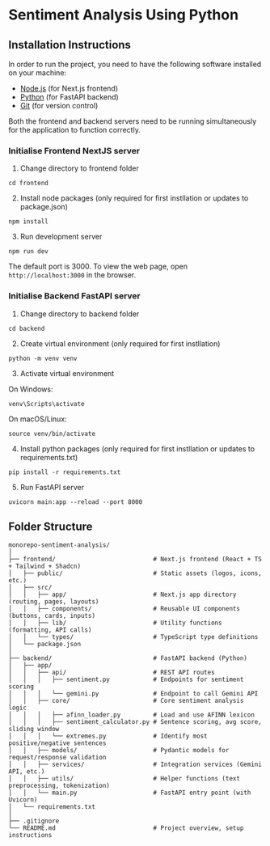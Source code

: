 # Sentiment Analysis Using Python

## Installation Instructions

In order to run the project, you need to have the following software installed on your machine:

- [Node.js](https://nodejs.org/en/download/) (for Next.js frontend)
- [Python](https://www.python.org/downloads/) (for FastAPI backend)
- [Git](https://git-scm.com/downloads) (for version control)

Both the frontend and backend servers need to be running simultaneously for the application to function correctly.

### Initialise Frontend NextJS server

1. Change directory to frontend folder

```
cd frontend
```

2. Install node packages (only required for first instllation or updates to package.json)

```
npm install
```

3. Run development server

```
npm run dev
```

The default port is 3000.
To view the web page, open `http://localhost:3000` in the browser.

### Initialise Backend FastAPI server

1. Change directory to backend folder

```
cd backend
```

2. Create virtual environment (only required for first instllation)

```
python -m venv venv
```

3. Activate virtual environment

On Windows:

```
venv\Scripts\activate
```

On macOS/Linux:

```
source venv/bin/activate
```

4. Install python packages (only required for first instllation or updates to requirements.txt)

```
pip install -r requirements.txt
```

5. Run FastAPI server

```
uvicorn main:app --reload --port 8000
```

## Folder Structure

```
monorepo-sentiment-analysis/
│
├── frontend/                           # Next.js frontend (React + TS + Tailwind + Shadcn)
│   ├── public/                         # Static assets (logos, icons, etc.)
│   ├── src/
│   │   ├── app/                        # Next.js app directory (routing, pages, layouts)
│   │   ├── components/                 # Reusable UI components (buttons, cards, inputs)
│   │   ├── lib/                        # Utility functions (formatting, API calls)
│   │   └── types/                      # TypeScript type definitions
│   └── package.json
│
├── backend/                            # FastAPI backend (Python)
│   ├── app/
│   │   ├── api/                        # REST API routes
│   │   │   ├── sentiment.py            # Endpoints for sentiment scoring
│   │   │   └── gemini.py               # Endpoint to call Gemini API
│   │   ├── core/                       # Core sentiment analysis logic
│   │   │   ├── afinn_loader.py         # Load and use AFINN lexicon
│   │   │   ├── sentiment_calculator.py # Sentence scoring, avg score, sliding window
│   │   │   └── extremes.py             # Identify most positive/negative sentences
│   │   ├── models/                     # Pydantic models for request/response validation
│   │   ├── services/                   # Integration services (Gemini API, etc.)
│   │   ├── utils/                      # Helper functions (text preprocessing, tokenization)
│   │   └── main.py                     # FastAPI entry point (with Uvicorn)
│   └── requirements.txt
│
├── .gitignore
└── README.md                           # Project overview, setup instructions
```
